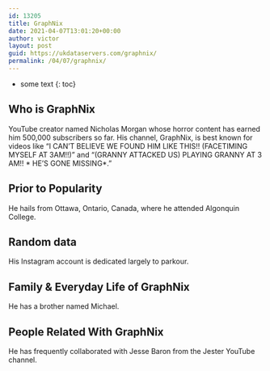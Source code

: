 ```yaml
---
id: 13205
title: GraphNix
date: 2021-04-07T13:01:20+00:00
author: victor
layout: post
guid: https://ukdataservers.com/graphnix/
permalink: /04/07/graphnix/
---
```


* some text
{: toc}


## Who is GraphNix



YouTube creator named Nicholas Morgan whose horror content has earned him 500,000 subscribers so far. His channel, GraphNix, is best known for videos like &#8220;I CAN&#8217;T BELIEVE WE FOUND HIM LIKE THIS!! (FACETIMING MYSELF AT 3AM!!)&#8221; and &#8220;(GRANNY ATTACKED US) PLAYING GRANNY AT 3 AM!! * HE&#8217;S GONE MISSING*.&#8221; 

                
                
                
## Prior to Popularity



He hails from Ottawa, Ontario, Canada, where he attended Algonquin College.

                
                
                
## Random data



His Instagram account is dedicated largely to parkour. 

                
                
                
## Family & Everyday Life of GraphNix



He has a brother named Michael. 

                
                
                
## People Related With GraphNix



He has frequently collaborated with Jesse Baron from the Jester YouTube channel. 

                
              
            
          
          
          